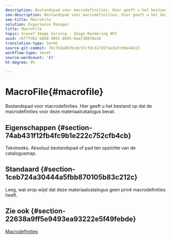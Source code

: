 ```yaml
---
description: Bestandspad voor macrodefinities. Hier geeft u het bestand op dat de macrodefinities voor deze materiaalcatalogus bevat.
seo-description: Bestandspad voor macrodefinities. Hier geeft u het bestand op dat de macrodefinities voor deze materiaalcatalogus bevat.
seo-title: MacroFile
solution: Experience Manager
title: MacroFile
topic: Scene7 Image Serving - Image Rendering API
uuid: cbf7fd62-b868-4891-8b95-0aaf38078a36
translation-type: tm+mt
source-git-commit: 7bc7b3a86fbcdc57cfdc31745fae3afc06e44b15
workflow-type: tm+mt
source-wordcount: '83'
ht-degree: 0%

---
```



# MacroFile{#macrofile}

Bestandspad voor macrodefinities. Hier geeft u het bestand op dat de macrodefinities voor deze materiaalcatalogus bevat.

## Eigenschappen {#section-74ab431f12fb4fc9b1e222c752cfb4cb}

Tekstreeks. Absoluut bestandspad of pad ten opzichte van de catalogusmap.

## Standaard {#section-1ceb724a30444a5fbb870105b83c212c}

Leeg, wat erop wijst dat deze materiaalcatalogus geen privé macrodefinities heeft.

## Zie ook {#section-22638a9ff5e9493ea93222e5f49febde}

[Macrodefinities](../../../../../ir-api/material-cat/image-rendering-api-ref/c-ir-material-catalog/c-ir-macro-definition-reference/c-ir-macro-definition-reference.md#concept-477b77fa187147bfa55fa67134d4a453)
